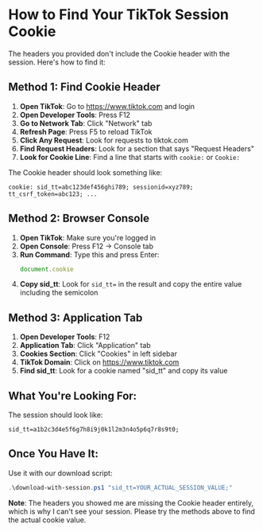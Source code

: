 # How to Find Your TikTok Session Cookie

The headers you provided don't include the Cookie header with the session. Here's how to find it:

## Method 1: Find Cookie Header

1. **Open TikTok**: Go to https://www.tiktok.com and login
2. **Open Developer Tools**: Press F12
3. **Go to Network Tab**: Click "Network" tab
4. **Refresh Page**: Press F5 to reload TikTok
5. **Click Any Request**: Look for requests to tiktok.com
6. **Find Request Headers**: Look for a section that says "Request Headers"
7. **Look for Cookie Line**: Find a line that starts with `cookie:` or `Cookie:`

The Cookie header should look something like:
```
cookie: sid_tt=abc123def456ghi789; sessionid=xyz789; tt_csrf_token=abc123; ...
```

## Method 2: Browser Console

1. **Open TikTok**: Make sure you're logged in
2. **Open Console**: Press F12 → Console tab
3. **Run Command**: Type this and press Enter:
   ```javascript
   document.cookie
   ```
4. **Copy sid_tt**: Look for `sid_tt=` in the result and copy the entire value including the semicolon

## Method 3: Application Tab

1. **Open Developer Tools**: F12
2. **Application Tab**: Click "Application" tab
3. **Cookies Section**: Click "Cookies" in left sidebar
4. **TikTok Domain**: Click on https://www.tiktok.com
5. **Find sid_tt**: Look for a cookie named "sid_tt" and copy its value

## What You're Looking For:

The session should look like:
```
sid_tt=a1b2c3d4e5f6g7h8i9j0k1l2m3n4o5p6q7r8s9t0;
```

## Once You Have It:

Use it with our download script:
```powershell
.\download-with-session.ps1 "sid_tt=YOUR_ACTUAL_SESSION_VALUE;"
```

**Note**: The headers you showed me are missing the Cookie header entirely, which is why I can't see your session. Please try the methods above to find the actual cookie value.